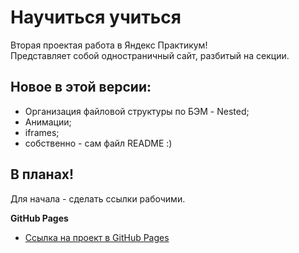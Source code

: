 # Научиться учиться
Вторая проектая работа в Яндекс Практикум!  
Представляет собой одностраничный сайт, разбитый на секции.
## Новое в этой версии:
* Организация файловой структуры по БЭМ - Nested;
* Анимации;
* iframes;
* собственно - сам файл README :)
## В планах!
Для начала - сделать ссылки рабочими.

**GitHub Pages**

- [Ссылка на проект в GitHub Pages](https://knprcta.github.io/mesto/index.html)
